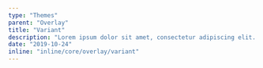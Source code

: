 ```yaml
---
type: "Themes"
parent: "Overlay"
title: "Variant"
description: "Lorem ipsum dolor sit amet, consectetur adipiscing elit. Nunc tempus laoreet leo sit amet iaculis."
date: "2019-10-24"
inline: "inline/core/overlay/variant"
---
```

